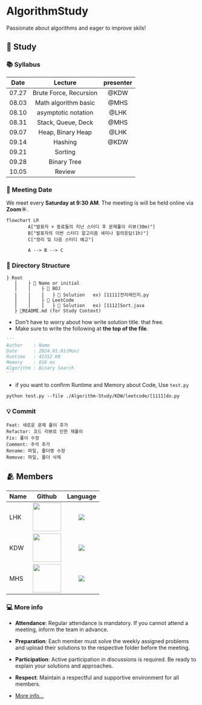# AlgorithmStudy

Passionate about algorithms and eager to improve skils!

## 📝 Study

### 📚 Syllabus

|Date|Lecture|presenter|
|---|:---:|:---:|
|07.27|Brute Force, Recursion|@KDW|
|08.03|Math algorithm basic|@MHS|
|08.10|asymptotic notation|@LHK|
|08.31|Stack, Queue, Deck|@MHS|
|09.07|Heap, Binary Heap|@LHK|
|09.14|Hashing|@KDW|
|09.21|Sorting||
|09.28|Binary Tree||
|10.05|Review||


### 📅 Meeting Date
We meet every **Saturday at 9:30 AM**. 
The meeting is will be held online via **Zoom☀️**. 

```mermaid
flowchart LR
		A["발표자 + 동료들의 지난 스터디 후 문제풀이 리뷰(30m)"]
		B["발표자의 이번 스터디 알고리즘 세미나 질의응답(1h)"]
		C["정리 및 다음 스터디 예고"]
		
		A --> B --> C
```

### 📂 Directory Structure

```
├ Root
   ⎮    ├ 📁 Name or initial
   ⎮    ⎮    ├ 📁 BOJ
   ⎮    ⎮    ⎮   ├︎ 📃 Solution   ex) [1111]전자레인지.py
   ⎮    ⎮    ├ 📁 LeetCode
   ⎮    ⎮    ⎮   ├︎ 📃 Solution   ex) [1112]Sort.java
   ├ 📝README.md (for Study Context)
```

- Don't have to worry about how write solution title. that free.
-  Make sure to write the following at **the top of the file**.

```py
'''
Author    : Name
Date      : 2024.01.01(Mon)
Runtime   : 42352 KB
Memory    : 816 ms
Algorithm : Binary Search
'''
```

- if you want to confirm Runtime and Memory about Code, Use `test.py`
```
python test.py --file ./Algorithm-Study/KDW/leetcode/[1111]do.py
```

### 💡 Commit 

```
Feat: 새로운 문제 풀이 추가
Refactor: 코드 리뷰로 인한 재풀이
Fix: 풀이 수정
Comment: 주석 추가
Rename: 파일, 폴더명 수정
Remove: 파일, 폴더 삭제
```

## 🫂 Members

|Name|Github|Language|
|---|:---:|:---:|
|LHK|[<img src="https://avatars.githubusercontent.com/HakyoungLEE" width="75px;">](https://github.com/HakyoungLEE)|<span><img src="https://img.shields.io/badge/Python-3776AB.svg?&style=for-the-badge&logo=Python&logoColor=white"/></span>|No text|
|KDW|[<img src="https://avatars.githubusercontent.com/dongwoodev" width="75px;">](https://github.com/dongwoodev)|<span><img src="https://img.shields.io/badge/Python-3776AB.svg?&style=for-the-badge&logo=Python&logoColor=white"/></span>|SON said "기본기가 탄탄해야 성공한다."|
|MHS|[<img src="https://avatars.githubusercontent.com/solso318" width="75px;">](https://github.com/solso318)|<span><img src="https://img.shields.io/badge/Python-3776AB.svg?&style=for-the-badge&logo=Python&logoColor=white"/></span>|No text|


### 💻 More info
- **Attendance**: Regular attendance is mandatory. If you cannot attend a meeting, inform the team in advance.
- **Preparation**: Each member must solve the weekly assigned problems and upload their solutions to the respective folder before the meeting.
- **Participation**: Active participation in discussions is required. Be ready to explain your solutions and approaches.
- **Respect**: Maintain a respectful and supportive environment for all members.

- [More info...](https://dustinlab.notion.site/a2a4b75c128c45c2a72633f7b69134a8?pvs=4)
